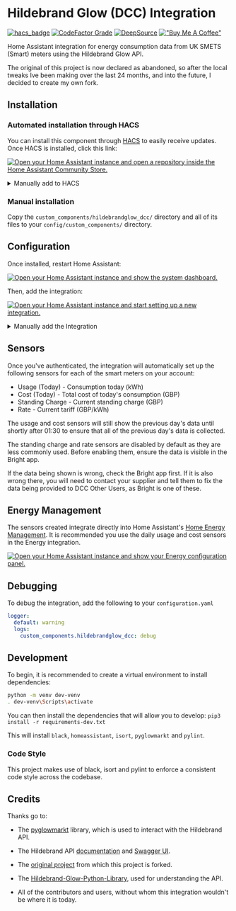 # Hildebrand Glow (DCC) Integration

[![hacs_badge](https://img.shields.io/badge/HACS-Default-orange.svg?style=for-the-badge)](https://github.com/custom-components/hacs)
[![CodeFactor Grade](https://img.shields.io/codefactor/grade/github/HandyHat/ha-hildebrandglow-dcc?style=for-the-badge)](https://www.codefactor.io/repository/github/handyhat/ha-hildebrandglow-dcc)
[![DeepSource](https://deepsource.io/gh/HandyHat/ha-hildebrandglow-dcc.svg/?label=active+issues&show_trend=true&token=gYN6CNb5ApHN5Pry_U-FFSYK)](https://deepsource.io/gh/HandyHat/ha-hildebrandglow-dcc/?ref=repository-badge)
[!["Buy Me A Coffee"](https://www.buymeacoffee.com/assets/img/custom_images/orange_img.png)](https://www.buymeacoffee.com/HandyHat)

Home Assistant integration for energy consumption data from UK SMETS (Smart) meters using the Hildebrand Glow API.

The original of this project is now declared as abandoned, so after the local tweaks Ive been making over the last 24 months, and into the future, I decided to create my own fork.

## Installation

### Automated installation through HACS

You can install this component through [HACS](https://hacs.xyz/) to easily receive updates. Once HACS is installed, click this link:

[![Open your Home Assistant instance and open a repository inside the Home Assistant Community Store.](https://my.home-assistant.io/badges/hacs_repository.svg)](https://my.home-assistant.io/redirect/hacs_repository/?owner=HandyHat&repository=ha-hildebrandglow-dcc)

<details>
  <summary>Manually add to HACS</summary>
  Visit the HACS Integrations pane and go to <i>Explore and download repositories</i>. Search for <code>Hildebrand Glow (DCC)</code>, and then hit <i>Download</i>. You'll then be able to install it through the <i>Integrations</i> pane.
</details>

### Manual installation

Copy the `custom_components/hildebrandglow_dcc/` directory and all of its files to your `config/custom_components/` directory.

## Configuration

Once installed, restart Home Assistant:

[![Open your Home Assistant instance and show the system dashboard.](https://my.home-assistant.io/badges/system_dashboard.svg)](https://my.home-assistant.io/redirect/system_dashboard/)

Then, add the integration:

[![Open your Home Assistant instance and start setting up a new integration.](https://my.home-assistant.io/badges/config_flow_start.svg)](https://my.home-assistant.io/redirect/config_flow_start/?domain=hildebrandglow_dcc)


<details>
  <summary>Manually add the Integration</summary>
  Visit the <i>Integrations</i> section in Home Assistant and click the <i>Add</i> button in the bottom right corner. Search for <code>Hildebrand Glow (DCC)</code> and input your credentials. <b>You may need to clear your browser cache before the integration appears in the list.</b>
</details>

## Sensors

Once you've authenticated, the integration will automatically set up the following sensors for each of the smart meters on your account:

- Usage (Today) - Consumption today (kWh)
- Cost (Today) - Total cost of today's consumption (GBP)
- Standing Charge - Current standing charge (GBP)
- Rate - Current tariff (GBP/kWh)

The usage and cost sensors will still show the previous day's data until shortly after 01:30 to ensure that all of the previous day's data is collected.

The standing charge and rate sensors are disabled by default as they are less commonly used. Before enabling them, ensure the data is visible in the Bright app.

If the data being shown is wrong, check the Bright app first. If it is also wrong there, you will need to contact your supplier and tell them to fix the data being provided to DCC Other Users, as Bright is one of these.

## Energy Management

The sensors created integrate directly into Home Assistant's [Home Energy Management](https://www.home-assistant.io/docs/energy/).
It is recommended you use the daily usage and cost sensors in the Energy integration.

[![Open your Home Assistant instance and show your Energy configuration panel.](https://my.home-assistant.io/badges/config_energy.svg)](https://my.home-assistant.io/redirect/config_energy/)

## Debugging

To debug the integration, add the following to your `configuration.yaml`

```yaml
logger:
  default: warning
  logs:
    custom_components.hildebrandglow_dcc: debug
```

## Development

To begin, it is recommended to create a virtual environment to install dependencies:

```bash
python -m venv dev-venv
. dev-venv\Scripts\activate
```

You can then install the dependencies that will allow you to develop:
`pip3 install -r requirements-dev.txt`

This will install `black`, `homeassistant`, `isort`, `pyglowmarkt` and `pylint`.

### Code Style

This project makes use of black, isort and pylint to enforce a consistent code style across the codebase.

## Credits

Thanks go to:

- The [pyglowmarkt](https://github.com/cybermaggedon/pyglowmarkt) library, which is used to interact with the Hildebrand API.

- The Hildebrand API [documentation](https://docs.glowmarkt.com/GlowmarktAPIDataRetrievalDocumentationIndividualUserForBright.pdf) and [Swagger UI](https://api.glowmarkt.com/api-docs/v0-1/resourcesys/).

- The [original project](https://github.com/unlobito/ha-hildebrandglow) from which this project is forked.

- The [Hildebrand-Glow-Python-Library](https://github.com/ghostseven/Hildebrand-Glow-Python-Library), used for understanding the API.

- All of the contributors and users, without whom this integration wouldn't be where it is today.
